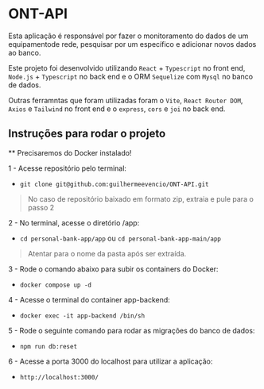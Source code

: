 # ONT-API

<p>Esta aplicação é responsável por fazer o monitoramento do dados de um equipamentode rede, pesquisar por um específico e adicionar novos dados ao banco.</p>

Este projeto foi desenvolvido utilizando `React` + `Typescript` no front end, `Node.js` + `Typescript` no back end e o ORM `Sequelize` com `Mysql` no banco de dados.

Outras ferramntas que foram utilizadas foram o `Vite`, `React Router DOM`, `Axios` e `Tailwind` no front end e o `express`, `cors` e `joi` no back end. 


## Instruções para rodar o projeto

** Precisaremos do Docker instalado!

1 - Acesse repositório pelo terminal:
 - ```git clone git@github.com:guilhermeevencio/ONT-API.git```
 
 > No caso de repositório baixado em formato zip, extraia e pule para o passo 2
 
2 - No terminal, acesse o diretório /app:
 - ```cd personal-bank-app/app``` ou ```cd personal-bank-app-main/app```
 > Atentar para o nome da pasta após ser extraída.
 
3 - Rode o comando abaixo para subir os containers do Docker:
 - ```docker compose up -d```
 
4 - Acesse o terminal do container app-backend:
 - ```docker exec -it app-backend /bin/sh```

5 - Rode o seguinte comando para rodar as migrações do banco de dados:
 - ```npm run db:reset```
 
6 - Acesse a porta 3000 do localhost para utilizar a aplicação:
 - ```http://localhost:3000/```
